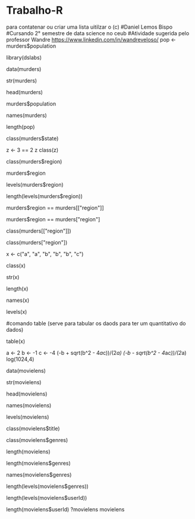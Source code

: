 # Trabalho-R

para contatenar ou criar uma lista uitilzar o (c)
#Daniel Lemos Bispo 
#Cursando 2° semestre de data science no ceub
#Atividade sugerida pelo professor Wandre https://www.linkedin.com/in/wandreveloso/
pop <- murders$population

library(dslabs)

data(murders)

str(murders)

head(murders)

murders$population

names(murders)

length(pop)

class(murders$state)

z <- 3 == 2
z
class(z)

class(murders$region)

murders$region

levels(murders$region)

length(levels(murders$region))

murders$region == murders[["region"]]

murders$region == murders["region"]

class(murders[["region"]])

class(murders["region"])

x <- c("a", "a", "b", "b", "b", "c")

class(x)

str(x)

length(x)

names(x)

levels(x)

#comando table (serve para tabular os daods para ter um quantitativo do dados)

table(x)

a <- 2
b <- -1
c <- -4
(-b + sqrt(b^2 - 4*a*c))/(2*a)
(-b - sqrt(b^2 - 4*a*c))/(2*a)
log(1024,4)

data(movielens)

str(movielens)

head(movielens)

names(movielens)

levels(movielens)

class(movielens$title)

class(movielens$genres)

length(movielens)

length(movielens$genres)

names(movielens$genres)

length(levels(movielens$genres))

length(levels(movielens$userId))

length(movielens$userId)
?movielens
movielens
